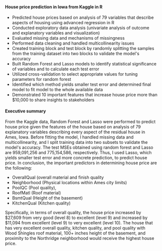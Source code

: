 #### House price prediction in Iowa from Kaggle in R
- Predicted house prices based on analysis of 79 variables that describe aspects of housing using advanced regression in R
- Conducted exploratory data analysis (univariate analysis of outcome and explanatory variables and visualization)
- Evaluated missing data and mechanisms of missingness
- Performed data cleaning and handled multicollinearity issues
- Created training block and test block by randomly splitting the samples from the training dataset into two blocks to validate the model's accuracy
- Built Random Forest and Lasso models to identify statistical significance of variables and to calculate each test error
- Utilized cross-validation to select appropriate values for tuning parameters for random forest
- Identified which method yields smaller test error and determined final model to fit model to the whole available data
- Demonstrated 10 important features that increase house price more than $10,000 to share insights to stakeholders

#### Executive summary
From the Kaggle data, Random Forest and Lasso were performed to predict house price given the features of the house based on analysis of 79 explanatory variables describing every aspect of the residual house in Ames, Iowa. Before fitting the model, I handled missing data and multicollinearity, and I split training data into two subsets to validate the model's accuracy. The test MSEs obtained using random forest and Lasso are 959,091,256 and 775,154,586, respectively. Thus, I used Lasso, which yields smaller test error and more concrete prediction, to predict house price. In conclusion, the important predictors in determining house price are the following: 

* OverallQual (overall material and finish quality
* Neighborhood (Physical locations within Ames city limits)
* PoolQC (Pool quality), 
* RoofMatl (Roof material)
* BsmtQual (Height of the basement)
* KitchenQual (Kitchen quality)

Specifically, in terms of overall quality, the house price increased by $27,609 from very good (level 8) to excellent (level 9) and increased by $11,094 from excellent (level 9) to very excellent (level 10). The house that has very excellent overall quality, kitchen quality, and pool quality with Wood Shingles roof material, 100+ inches height of the basement, and proximity to the Northridge neighborhood would receive the highest house price.

